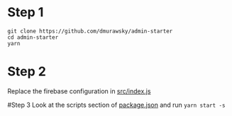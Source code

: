 # Step 1
```
git clone https://github.com/dmurawsky/admin-starter
cd admin-starter
yarn
```

# Step 2
Replace the firebase configuration in [src/index.js](src/index.js)

#Step 3
Look at the scripts section of [package.json](package.json) and run `yarn start -s`
